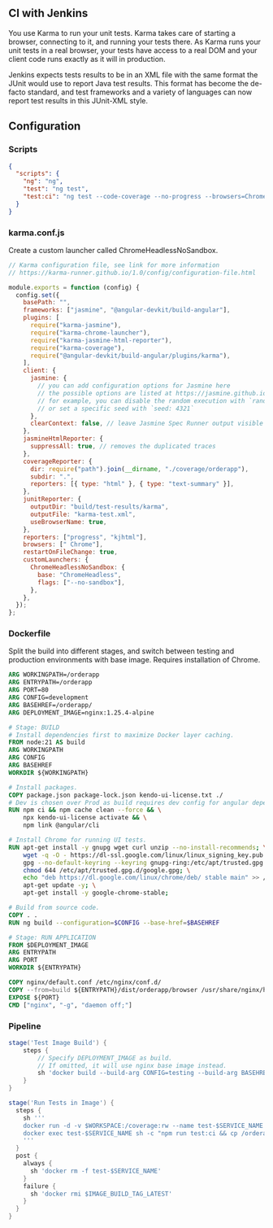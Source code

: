 ## CI with Jenkins

You use Karma to run your unit tests. Karma takes care of starting a browser, connecting to it, and running your tests there. As Karma runs your unit tests in a real browser, your tests have access to a real DOM and your client code runs exactly as it will in production.

Jenkins expects tests results to be in an XML file with the same format the JUnit would use to report Java test results. This format has become the de-facto standard, and test frameworks and a variety of languages can now report test results in this JUnit-XML style.

## Configuration

### Scripts

```json
{
  "scripts": {
    "ng": "ng",
    "test": "ng test",
    "test:ci": "ng test --code-coverage --no-progress --browsers=ChromeHeadlessNoSandbox --watch=false"
  }
}
```

### karma.conf.js

Create a custom launcher called ChromeHeadlessNoSandbox.

```js
// Karma configuration file, see link for more information
// https://karma-runner.github.io/1.0/config/configuration-file.html

module.exports = function (config) {
  config.set({
    basePath: "",
    frameworks: ["jasmine", "@angular-devkit/build-angular"],
    plugins: [
      require("karma-jasmine"),
      require("karma-chrome-launcher"),
      require("karma-jasmine-html-reporter"),
      require("karma-coverage"),
      require("@angular-devkit/build-angular/plugins/karma"),
    ],
    client: {
      jasmine: {
        // you can add configuration options for Jasmine here
        // the possible options are listed at https://jasmine.github.io/api/edge/Configuration.html
        // for example, you can disable the random execution with `random: false`
        // or set a specific seed with `seed: 4321`
      },
      clearContext: false, // leave Jasmine Spec Runner output visible in browser
    },
    jasmineHtmlReporter: {
      suppressAll: true, // removes the duplicated traces
    },
    coverageReporter: {
      dir: require("path").join(__dirname, "./coverage/orderapp"),
      subdir: ".",
      reporters: [{ type: "html" }, { type: "text-summary" }],
    },
    junitReporter: {
      outputDir: "build/test-results/karma",
      outputFile: "karma-test.xml",
      useBrowserName: true,
    },
    reporters: ["progress", "kjhtml"],
    browsers: [" Chrome"],
    restartOnFileChange: true,
    customLaunchers: {
      ChromeHeadlessNoSandbox: {
        base: "ChromeHeadless",
        flags: ["--no-sandbox"],
      },
    },
  });
};
```

### Dockerfile

Split the build into different stages, and switch between testing and production environments with base image. Requires installation of Chrome.

```dockerfile
ARG WORKINGPATH=/orderapp
ARG ENTRYPATH=/orderapp
ARG PORT=80
ARG CONFIG=development
ARG BASEHREF=/orderapp/
ARG DEPLOYMENT_IMAGE=nginx:1.25.4-alpine

# Stage: BUILD
# Install dependencies first to maximize Docker layer caching.
FROM node:21 AS build
ARG WORKINGPATH
ARG CONFIG
ARG BASEHREF
WORKDIR ${WORKINGPATH}

# Install packages.
COPY package.json package-lock.json kendo-ui-license.txt ./
# Dev is chosen over Prod as build requires dev config for angular dependencies.
RUN npm ci && npm cache clean --force && \
    npx kendo-ui-license activate && \
    npm link @angular/cli

# Install Chrome for running UI tests.
RUN apt-get install -y gnupg wget curl unzip --no-install-recommends; \
    wget -q -O - https://dl-ssl.google.com/linux/linux_signing_key.pub | \
    gpg --no-default-keyring --keyring gnupg-ring:/etc/apt/trusted.gpg.d/google.gpg --import; \
    chmod 644 /etc/apt/trusted.gpg.d/google.gpg; \
    echo "deb https://dl.google.com/linux/chrome/deb/ stable main" >> /etc/apt/sources.list.d/google.list; \
    apt-get update -y; \
    apt-get install -y google-chrome-stable;

# Build from source code.
COPY . .
RUN ng build --configuration=$CONFIG --base-href=$BASEHREF

# Stage: RUN APPLICATION
FROM $DEPLOYMENT_IMAGE
ARG ENTRYPATH
ARG PORT
WORKDIR ${ENTRYPATH}

COPY nginx/default.conf /etc/nginx/conf.d/
COPY --from=build ${ENTRYPATH}/dist/orderapp/browser /usr/share/nginx/html/orderapp
EXPOSE ${PORT}
CMD ["nginx", "-g", "daemon off;"]
```

### Pipeline

```groovy
stage('Test Image Build') {
    steps {
        // Specify DEPLOYMENT_IMAGE as build.
        // If omitted, it will use nginx base image instead.
        sh 'docker build --build-arg CONFIG=testing --build-arg BASEHREF=$BASEHREF --build-arg DEPLOYMENT_IMAGE=build -t $IMAGE_BUILD_TAG_LATEST .'
    }
}

stage('Run Tests in Image') {
  steps {
    sh '''
    docker run -d -v $WORKSPACE:/coverage:rw --name test-$SERVICE_NAME $IMAGE_BUILD_TAG_LATEST sleep 5m
    docker exec test-$SERVICE_NAME sh -c "npm run test:ci && cp /orderapp/coverage/lcov.info /coverage/lcov.info"
    '''
  }
  post {
    always {
      sh 'docker rm -f test-$SERVICE_NAME'
    }
    failure {
      sh 'docker rmi $IMAGE_BUILD_TAG_LATEST'
    }
  }
}
```
